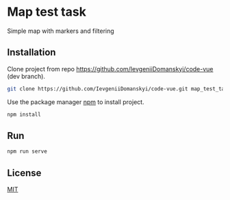 # Map test task

Simple map with markers and filtering

## Installation

Clone project from repo https://github.com/IevgeniiDomanskyi/code-vue (dev branch).

```bash
git clone https://github.com/IevgeniiDomanskyi/code-vue.git map_test_task
```

Use the package manager [npm](https://www.npmjs.com/) to install project.

```bash
npm install
```

## Run

```bash
npm run serve
```

## License
[MIT](https://choosealicense.com/licenses/mit/)